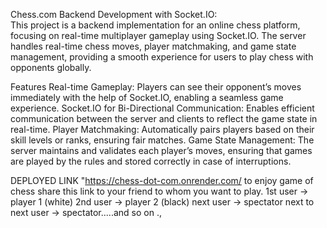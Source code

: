 Chess.com Backend Development with Socket.IO:                        
This project is a backend implementation for an online chess platform, focusing on real-time multiplayer gameplay using Socket.IO. The server handles real-time chess moves, player matchmaking, and game state management, providing a smooth experience for users to play chess with opponents globally.

Features
Real-time Gameplay: Players can see their opponent’s moves immediately with the help of Socket.IO, enabling a seamless game experience.
Socket.IO for Bi-Directional Communication: Enables efficient communication between the server and clients to reflect the game state in real-time.
Player Matchmaking: Automatically pairs players based on their skill levels or ranks, ensuring fair matches.
Game State Management: The server maintains and validates each player’s moves, ensuring that games are played by the rules and stored correctly in case of interruptions.


DEPLOYED LINK "https://chess-dot-com.onrender.com/
to enjoy game of chess share this link to your friend to whom you want to play.
1st user -> player 1 (white)
2nd user -> player 2  (black)
next user -> spectator
next to next user -> spectator.....and so on .,

